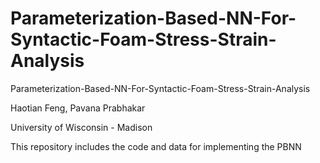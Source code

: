 # Parameterization-Based-NN-For-Syntactic-Foam-Stress-Strain-Analysis

Parameterization-Based-NN-For-Syntactic-Foam-Stress-Strain-Analysis

Haotian Feng, Pavana Prabhakar

University of Wisconsin - Madison


This repository includes the code and data for implementing the PBNN

